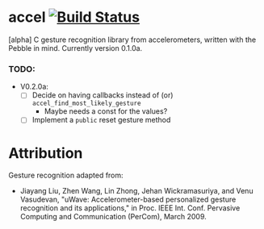 accel [![Build Status](https://travis-ci.org/shalecraig/accel.png?branch=master)](https://travis-ci.org/shalecraig/accel)
=====

[alpha] C gesture recognition library from accelerometers, written with the Pebble in mind. Currently version 0.1.0a.


### TODO:

- V0.2.0a:
    - [ ] Decide on having callbacks instead of (or) `accel_find_most_likely_gesture`
        - Maybe needs a const for the values?
    - [ ] Implement a `public` reset gesture method

Attribution
=====

Gesture recognition adapted from:
- Jiayang Liu, Zhen Wang, Lin Zhong, Jehan Wickramasuriya, and Venu Vasudevan, "uWave: Accelerometer-based personalized gesture recognition and its applications," in Proc. IEEE Int. Conf. Pervasive Computing and Communication (PerCom), March 2009.
